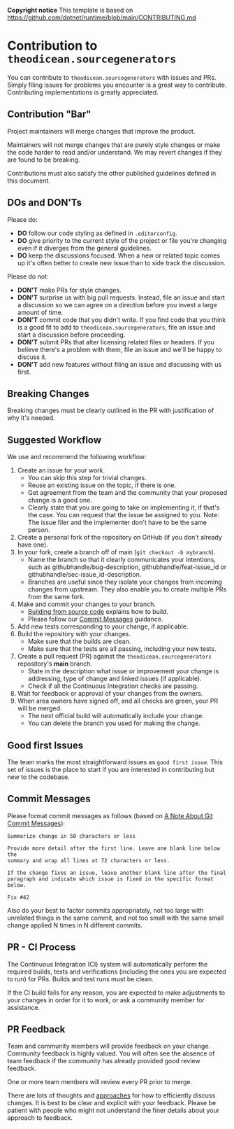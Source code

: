 **Copyright notice**
This template is based on https://github.com/dotnet/runtime/blob/main/CONTRIBUTING.md

# Contribution to `theodicean.sourcegenerators`

You can contribute to `theodicean.sourcegenerators` with issues and PRs. Simply filing issues for problems you encounter is a great way to contribute. Contributing implementations is greatly appreciated.

## Contribution "Bar"

Project maintainers will merge changes that improve the product.

Maintainers will not merge changes that are purely style changes or make the code harder to read and/or understand. We may revert changes if they are found to be breaking.

Contributions must also satisfy the other published guidelines defined in this document.

## DOs and DON'Ts

Please do:

- **DO** follow our code styling as defined in `.editorconfig`.
- **DO** give priority to the current style of the project or file you're changing even if it diverges from the general guidelines.
- **DO** keep the discussions focused. When a new or related topic comes up
it's often better to create new issue than to side track the discussion.

Please do not:

- **DON'T** make PRs for style changes.
- **DON'T** surprise us with big pull requests. Instead, file an issue and start
  a discussion so we can agree on a direction before you invest a large amount
  of time.
- **DON'T** commit code that you didn't write. If you find code that you think is a good fit to add to `theodicean.sourcegenerators`, file an issue and start a discussion before proceeding.
- **DON'T** submit PRs that alter licensing related files or headers. If you believe there's a problem with them, file an issue and we'll be happy to discuss it.
- **DON'T** add new features without filing an issue and discussing with us first.

## Breaking Changes

Breaking changes must be clearly outlined in the PR with justification of why it's needed.

## Suggested Workflow

We use and recommend the following workflow:

1. Create an issue for your work.
    - You can skip this step for trivial changes.
    - Reuse an existing issue on the topic, if there is one.
    - Get agreement from the team and the community that your proposed change is a good one.
    - Clearly state that you are going to take on implementing it, if that's the case. You can request that the issue be assigned to you. Note: The issue filer and the implementer don't have to be the same person.
2. Create a personal fork of the repository on GitHub (if you don't already have one).
3. In your fork, create a branch off of main (`git checkout -b mybranch`).
    - Name the branch so that it clearly communicates your intentions, such as githubhandle/bug-description, githubhandle/feat-issue_id or githubhandle/sec-issue_id-description.
    - Branches are useful since they isolate your changes from incoming changes from upstream. They also enable you to create multiple PRs from the same fork.
4. Make and commit your changes to your branch.
    - [Building from source code](README.md#Building-from-source-code) explains how to build.
    - Please follow our [Commit Messages](#commit-messages) guidance.
5. Add new tests corresponding to your change, if applicable.
6. Build the repository with your changes.
    - Make sure that the builds are clean.
    - Make sure that the tests are all passing, including your new tests.
7. Create a pull request (PR) against the `theodicean.sourcegenerators` repository's **main** branch.
    - State in the description what issue or improvement your change is addressing, type of change and linked issues (if applicable).
    - Check if all the Continuous Integration checks are passing.
8. Wait for feedback or approval of your changes from the owners.
9. When area owners have signed off, and all checks are green, your PR will be merged.
    - The next official build will automatically include your change.
    - You can delete the branch you used for making the change.

## Good first Issues

The team marks the most straightforward issues as `good first issue`. This set of issues is the place to start if you are interested in contributing but new to the codebase.

## Commit Messages

Please format commit messages as follows (based on [A Note About Git Commit Messages](http://tbaggery.com/2008/04/19/a-note-about-git-commit-messages.html)):

```
Summarize change in 50 characters or less

Provide more detail after the first line. Leave one blank line below the
summary and wrap all lines at 72 characters or less.

If the change fixes an issue, leave another blank line after the final
paragraph and indicate which issue is fixed in the specific format
below.

Fix #42
```

Also do your best to factor commits appropriately, not too large with unrelated things in the same commit, and not too small with the same small change applied N times in N different commits.

## PR - CI Process

The Continuous Integration (CI) system will automatically perform the required builds, tests and verifications (including the ones you are expected to run) for PRs. Builds and test runs must be clean.

If the CI build fails for any reason, you are expected to make adjustments to your changes in order for it to work, or ask a community member for assistance.

## PR Feedback

Team and community members will provide feedback on your change. Community feedback is highly valued. You will often see the absence of team feedback if the community has already provided good review feedback.

One or more team members will review every PR prior to merge.

There are lots of thoughts and [approaches](https://github.com/antlr/antlr4-cpp/blob/master/CONTRIBUTING.md#emoji) for how to efficiently discuss changes. It is best to be clear and explicit with your feedback. Please be patient with people who might not understand the finer details about your approach to feedback.